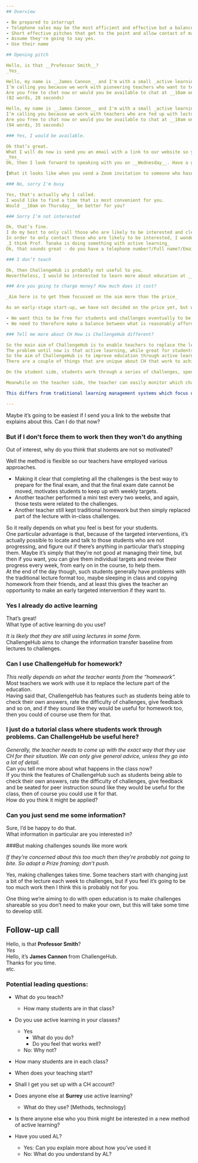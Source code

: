 ```yaml
---
## Overview

- Be prepared to interrupt
- Telephone sales may be the most efficient and effective but a balanced approach across multiple channels is optimal.
- Short effective pitches that get to the point and allow contact of many prospects within a given time are optimal.
- Assume they're going to say yes.
- Use their name

## Opening pitch

Hello, is that __Professor Smith__?  
_Yes_

Hello, my name is __James Cannon__ and I'm with a small _active learning startup_ called ChallengeHub.  
I’m calling you because we work with pioneering teachers who want to teach more efficiently and effectively than the lecture, and as __a faculty member at the University of Surrey, teaching physics__, I would be interested to learn if you already use active learning in your classes and how ChallengeHub might be useful to you.  
Are you free to chat now or would you be available to chat at __10am on Wednesday__?  
(82 words, 28 seconds)

Hello, my name is __James Cannon__ and I'm with a small _active learning startup_ called ChallengeHub.  
I’m calling you because we work with teachers who are fed up with lectures and want to pioneer more efficient teaching that is also more effective and fun for students, and as __a faculty member at the University of Surrey, teaching physics__, I would be very interested to learn if you already use active learning in your classes and how ChallengeHub might be useful to you.  
Are you free to chat now or would you be available to chat at __10am on Wednesday__?  
(94 words, 35 seconds)

### Yes, I would be available.

Ok that’s great.  
What I will do now is send you an email with a link to our website so you can understand more about our approach to teaching. Is s.smith@surrey.ac.uk the best email to contact you on?  
_Yes_  
Ok, then I look forward to speaking with you on __Wednesday__. Have a great day.

[What it looks like when you send a Zoom invitation to someone who hasn’t used Zoom before](https://docs.google.com/document/d/1_3KWGh4V6lGHpdQUiEnzOVJEbhf6Ix05xna4H1-RAow/edit)

### No, sorry I'm busy

Yes, that's actually why I called.  
I would like to find a time that is most convenient for you.  
Would __10am on Thursday__ be better for you?

### Sorry I’m not interested

Ok, that’s fine.  
I do my best to only call those who are likely to be interested and clearly on this occasion I was wrong. Please accept my apologies for that.  
In order to only contact those who are likely to be interested, I wonder if you could give me a name of someone in your department who you think might be interested in active learning?  
_I think Prof. Tanaka is doing something with active learning_
Ok, that sounds great - do you have a telephone number?/Full name?/Email address?

### I don’t teach

Ok, then ChallengeHub is probably not useful to you.  
Nevertheless, I would be interested to learn more about education at __the University of Surrey__. Would that short chat on __Wednesday__ be ok for you?

### Are you going to charge money? How much does it cost?

_Aim here is to get them focussed on the aim more than the price_

As an early-stage start-up, we have not decided on the price yet, but we have made a few decisions.

- We want this to be free for students and challenges eventually to be openly accessible, so even if you cannot attend university you can benefit from the challenges made.
- We need to therefore make a balance between what is reasonably affordable by teachers and what it takes to develop the platform further. I don’t know right now what that will be, but it will be reasonable - we want this to grow to have a positive effect on the world.

### Tell me more about CH How is ChallengeHub different?

So the main aim of ChallengeHub is to enable teachers to replace the lecture with active learning.  
The problem until now is that active learning, while great for students, has always been difficult for the teacher to implement, so the lecture has basically remained the basis for teaching.  
So the aim of ChallengeHub is to improve education through active learning while at the same time reducing the burden on the teacher.  
There are a couple of things that are unique about CH that work to achieve this.

On the student side, students work through a series of challenges, spending more time on challenges that they find difficult and less time on those they find easy. This gives them control over their learning and therefore increasing internal motivation. It’s also possible for them to immediately check the correctness of their answers, providing mini motivational “wins”. And when they come to class we make use of optimised peer instruction, whereby they are paired, soon automatically, with another student who can help them. So overall their learning is more efficient and effective and motivated.

Meanwhile on the teacher side, the teacher can easily monitor which challenges students find easy or hard, so knows what to prepare and what not to prepare for the class. So preparation is more efficient. And then the class time itself is mostly spent walking around, talking with students, understanding their problems and making targeted interventions, so there’s no lecture to prepare. And of course if there's something that the whole class has difficulty with or you just want to motivate the students about a topic, you can still perform a class-wide explanation or presentation. So it’s quite flexible in that sense.

This differs from traditional learning management systems which focus on supporting the lecture. What we’re saying is: don’t lecture. Class-wide explanations about a specific issue or motivating demonstration: yes. But let’s make sure it’s useful, and make sure students have control of their learning.

---
```


Maybe it’s going to be easiest if I send you a link to the website that explains about this. Can I do that now?

### But if I don't force them to work then they won't do anything

Out of interest, why do you think that students are not so motivated?

Well the method is flexible so our teachers have employed various approaches.

- Making it clear that completing all the challenges is the best way to prepare for the final exam, and that the final exam date cannot be moved, motivates students to keep up with weekly targets.
- Another teacher performed a mini test every two weeks, and again, those tests were related to the challenges.
- Another teacher still kept traditional homework but then simply replaced part of the lecture with in-class challenges.

So it really depends on what you feel is best for your students.  
One particular advantage is that, because of the targeted interventions, it’s actually possible to locate and talk to those students who are not progressing, and figure out if there’s anything in particular that’s stopping them. Maybe it’s simply that they’re not good at managing their time, but then if you want, you can give them individual targets and review their progress every week, from early on in the course, to help them.  
At the end of the day though, such students generally have problems with the traditional lecture format too, maybe sleeping in class and copying homework from their friends, and at least this gives the teacher an opportunity to make an early targeted intervention if they want to.

### Yes I already do active learning

That’s great!  
What type of active learning do you use?

_It is likely that they are still using lectures in some form._  
ChallengeHub aims to change the information transfer baseline from lectures to challenges.

### Can I use ChallengeHub for homework?

_This really depends on what the teacher wants from the “homework”._  
Most teachers we work with use it to replace the lecture part of the education.  
Having said that, ChallengeHub has features such as students being able to check their own answers, rate the difficulty of challenges, give feedback and so on, and if they sound like they would be useful for homework too, then you could of course use them for that.

### I just do a tutorial class where students work through problems. Can ChallengeHub be useful here?

_Generally, the teacher needs to come up with the exact way that they use CH for their situation. We can only give general advice, unless they go into a lot of detail._  
Can you tell me more about what happens in the class now?  
If you think the features of ChallengeHub such as students being able to check their own answers, rate the difficulty of challenges, give feedback and be seated for peer instruction sound like they would be useful for the class, then of course you could use it for that.  
How do you think it might be applied?

### Can you just send me some information?

Sure, I’d be happy to do that.  
What information in particular are you interested in?

###But making challenges sounds like more work

_If they’re concerned about this too much then they’re probably not going to bite. So adopt a Prize framing; don’t push._

Yes, making challenges takes time. Some teachers start with changing just a bit of the lecture each week to challenges, but if you feel it’s going to be too much work then I think this is probably not for you.

One thing we’re aiming to do with open education is to make challenges shareable so you don’t need to make your own, but this will take some time to develop still.

## Follow-up call

Hello, is that __Professor Smith__?  
_Yes_  
Hello, it’s __James Cannon__ from ChallengeHub.  
Thanks for you time.  
etc.

### Potential leading questions:

- What do you teach?
  - How many students are in that class?
- Do you use active learning in your classes?
  - Yes
    - What do you do?
    - Do you feel that works well?
  - No: Why not?
- How many students are in each class?
- When does your teaching start?
- Shall I get you set up with a CH account?

- Does anyone else at __Surrey__ use active learning?
  - What do they use? [Methods, technology]
- Is there anyone else who you think might be interested in a new method of active learning?

- Have you used AL?
  - Yes: Can you explain more about how you’ve used it
  - No: What do you understand by AL?

